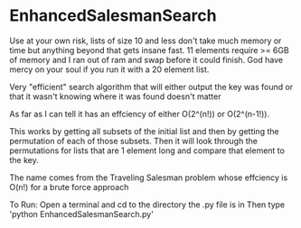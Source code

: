 EnhancedSalesmanSearch
======================
Use at your own risk, lists of size 10 and less don't take much memory or time but anything beyond that gets insane fast.
   11 elements require >= 6GB of memory and I ran out of ram and swap before it could finish.
   God have mercy on your soul if you run it with a 20 element list.

Very "efficient" search algorithm that will either output the key was found or that it wasn't knowing where it was found doesn't matter

As far as I can tell it has an effciency of either O(2^(n!)) or O(2^(n-1!)).

This works by getting all subsets of the initial list and then by getting the permutation of each
of those subsets. Then it will look through the permutations for lists that are 1 element long and 
compare that element to the key.

The name comes from the Traveling Salesman problem whose effciency is O(n!) for a brute force approach

To Run:
    Open a terminal and cd to the directory the .py file is in
    Then type 'python EnhancedSalesmanSearch.py'
